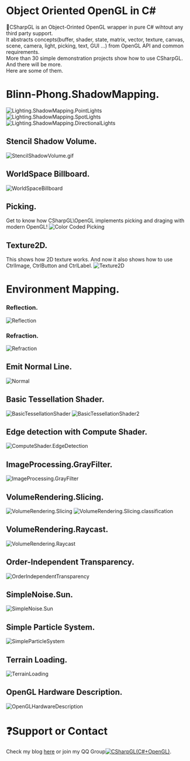 # Object Oriented OpenGL in C\#   
:green_apple:CSharpGL is an Object-Orinted OpenGL wrapper in pure C# wihtout any third party support.  
It abstracts concepts(buffer, shader, state, matrix, vector, texture, canvas, scene, camera, light, picking, text, GUI ...) from OpenGL API and common requirements.  
More than 30 simple demonstration projects show how to use CSharpGL. And there will be more.  
Here are some of them.
# Blinn-Phong.ShadowMapping.
![Lighting.ShadowMapping.PointLights](https://github.com/bitzhuwei/CSharpGL/blob/master/Demos/Lighting.ShadowMapping/Lighting.ShadowMapping.PointLights.png?raw=true)
![Lighting.ShadowMapping.SpotLights](https://github.com/bitzhuwei/CSharpGL/blob/master/Demos/Lighting.ShadowMapping/Lighting.ShadowMapping.SpotLights.png?raw=true)
![Lighting.ShadowMapping.DirectionalLights](https://github.com/bitzhuwei/CSharpGL/blob/master/Demos/Lighting.ShadowMapping/Lighting.ShadowMapping.DirectionalLights.png?raw=true)
## Stencil Shadow Volume.
![StencilShadowVolume.gif](https://github.com/bitzhuwei/CSharpGL/blob/master/Demos/Lighting.ShadowVolume/StencilShadowVolume.gif?raw=true)
## WorldSpace Billboard.
![WorldSpaceBillboard](https://github.com/bitzhuwei/CSharpGL/blob/master/Demos/WorldSpaceBillboard/WorldSpaceBillboard.png?raw=true)
## Picking.
Get to know how CSharpGL\OpenGL implements picking and draging with modern OpenGL!
![Color Coded Picking](https://github.com/bitzhuwei/CSharpGL/blob/master/Demos/ColorCodedPicking/ColorCodedPicking.png?raw=true)
## Texture2D.
This shows how 2D texture works.
And now it also shows how to use CtrlImage, CtrlButton and CtrlLabel.
![Texture2D](https://github.com/bitzhuwei/CSharpGL/blob/master/Demos/Texture2D/Texture2D.gif?raw=true)
# Environment Mapping.
### Reflection.
![Reflection](https://github.com/bitzhuwei/CSharpGL/blob/master/Demos/EnvironmentMapping/Reflection.png?raw=true)
### Refraction.
![Refraction](https://github.com/bitzhuwei/CSharpGL/blob/master/Demos/EnvironmentMapping/Refraction.png?raw=true)
## Emit Normal Line.
![Normal](https://github.com/bitzhuwei/CSharpGL/blob/master/Demos/Normal/Normal.png?raw=true)
## Basic Tessellation Shader.
![BasicTessellationShader](https://github.com/bitzhuwei/CSharpGL/blob/master/Demos/BasicTessellationShader/BasicTessellationShader.png?raw=true)
![BasicTessellationShader2](https://github.com/bitzhuwei/CSharpGL/blob/master/Demos/BasicTessellationShader/BasicTessellationShader2.png?raw=true)
## Edge detection with Compute Shader.
![ComputeShader.EdgeDetection](https://github.com/bitzhuwei/CSharpGL/blob/master/Demos/ComputeShader.EdgeDetection/ComputeShader.EdgeDetection.png?raw=true)
## ImageProcessing.GrayFilter.
![ImageProcessing.GrayFilter](https://github.com/bitzhuwei/CSharpGL/blob/master/Demos/ImageProcessing.GrayFilter/ImageProcessing.GrayFilter.png?raw=true)
## VolumeRendering.Slicing.
![VolumeRendering.Slicing](https://github.com/bitzhuwei/CSharpGL/blob/master/Demos/VolumeRendering.Slicing/VolumeRendering.Slicing.png?raw=true)
![VolumeRendering.Slicing.classification](https://github.com/bitzhuwei/CSharpGL/blob/master/Demos/VolumeRendering.Slicing/VolumeRendering.Slicing.classification.png?raw=true)

## VolumeRendering.Raycast.
![VolumeRendering.Raycast](https://github.com/bitzhuwei/CSharpGL/blob/master/Demos/VolumeRendering.Raycast/VolumeRendering.Raycast.png?raw=true)
## Order-Independent Transparency.
![OrderIndependentTransparency](https://github.com/bitzhuwei/CSharpGL/blob/master/Demos/OrderIndependentTransparency/OrderIndependentTransparency.png?raw=true)
## SimpleNoise.Sun.
![SimpleNoise.Sun](https://github.com/bitzhuwei/CSharpGL/blob/master/Demos/SimpleNoise.Sun/SimpleNoise.Sun.png?raw=true)
## Simple Particle System.
![SimpleParticleSystem](https://github.com/bitzhuwei/CSharpGL/blob/master/Demos/SimpleParticleSystem/SimpleParticleSystem.png?raw=true)
## Terrain Loading.
![TerrainLoading](https://github.com/bitzhuwei/CSharpGL/blob/master/Demos/TerrainLoading/TerrainLoading.png?raw=true)
## OpenGL Hardware Description.
![OpenGLHardwareDescription](https://github.com/bitzhuwei/CSharpGL/blob/master/Demos/OpenGLHardwareDescription/OpenGLHardwareDescription.png?raw=true)
# :question:Support or Contact
Check my blog [here](http://www.cnblogs.com/bitzhuwei/) or join my QQ Group<a target="_blank" href="http://shang.qq.com/wpa/qunwpa?idkey=98131e619f6da03b96ad2213a1278da4fdd05b42a58d053125ce6ba76cf991f9"><img border="0" src="http://pub.idqqimg.com/wpa/images/group.png" alt="CSharpGL(C#+OpenGL)" title="CSharpGL(C#+OpenGL)"></a>.